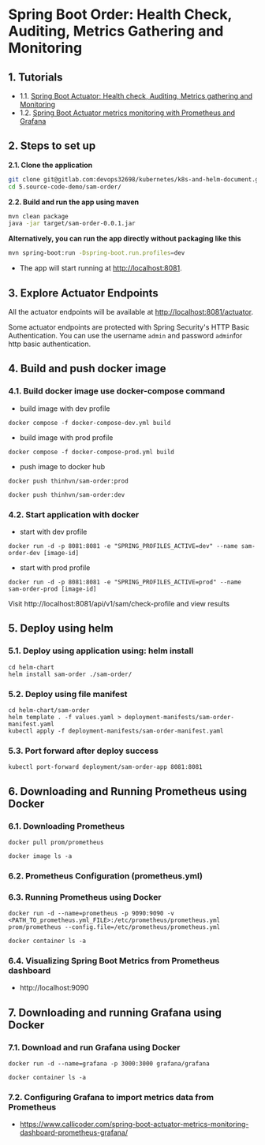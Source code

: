 # Spring Boot Order: Health Check, Auditing, Metrics Gathering and Monitoring 

## 1. Tutorials 

- 1.1. [Spring Boot Actuator: Health check, Auditing, Metrics gathering and Monitoring](https://www.callicoder.com/spring-boot-actuator/)
- 1.2. [Spring Boot Actuator metrics monitoring with Prometheus and Grafana](https://www.callicoder.com/spring-boot-actuator-metrics-monitoring-dashboard-prometheus-grafana/)

## 2. Steps to set up

**2.1. Clone the application**

```bash
git clone git@gitlab.com:devops32698/kubernetes/k8s-and-helm-document.git
cd 5.source-code-demo/sam-order/
```

**2.2. Build and run the app using maven**

```bash
mvn clean package
java -jar target/sam-order-0.0.1.jar
```

**Alternatively, you can run the app directly without packaging like this**
```bash
mvn spring-boot:run -Dspring-boot.run.profiles=dev
```

- The app will start running at <http://localhost:8081>.

## 3. Explore Actuator Endpoints

All the actuator endpoints will be available at <http://localhost:8081/actuator>.

Some actuator endpoints are protected with Spring Security's HTTP Basic Authentication. You can use the username `admin` and password `admin`for http basic authentication.

## 4. Build and push docker image
### 4.1. Build docker image use docker-compose command
- build image with dev profile
```shell
docker compose -f docker-compose-dev.yml build
```

- build image with prod profile
```shell
docker compose -f docker-compose-prod.yml build
```

- push image to docker hub
```shell
docker push thinhvn/sam-order:prod
```
```shell
docker push thinhvn/sam-order:dev
```

### 4.2. Start application with docker
- start with dev profile
```shell
docker run -d -p 8081:8081 -e "SPRING_PROFILES_ACTIVE=dev" --name sam-order-dev [image-id]
```

- start with prod profile
```shell
docker run -d -p 8081:8081 -e "SPRING_PROFILES_ACTIVE=prod" --name sam-order-prod [image-id]
```

Visit http://localhost:8081/api/v1/sam/check-profile and view results

## 5. Deploy using helm
### 5.1. Deploy using application using: helm install
```shell
cd helm-chart
helm install sam-order ./sam-order/ 
```

### 5.2. Deploy using file manifest
```shell
cd helm-chart/sam-order
helm template . -f values.yaml > deployment-manifests/sam-order-manifest.yaml
kubectl apply -f deployment-manifests/sam-order-manifest.yaml
```

### 5.3. Port forward after deploy success
```shell
kubectl port-forward deployment/sam-order-app 8081:8081
```

## 6. Downloading and Running Prometheus using Docker

### 6.1. Downloading Prometheus
```shell
docker pull prom/prometheus
```

```shell
docker image ls -a
```

### 6.2. Prometheus Configuration (prometheus.yml)
### 6.3. Running Prometheus using Docker
```shell
docker run -d --name=prometheus -p 9090:9090 -v <PATH_TO_prometheus.yml_FILE>:/etc/prometheus/prometheus.yml prom/prometheus --config.file=/etc/prometheus/prometheus.yml
```

```shell
docker container ls -a
```

### 6.4. Visualizing Spring Boot Metrics from Prometheus dashboard

- http://localhost:9090

## 7. Downloading and running Grafana using Docker

### 7.1. Download and run Grafana using Docker
```shell
docker run -d --name=grafana -p 3000:3000 grafana/grafana 
```

```shell
docker container ls -a
```

### 7.2. Configuring Grafana to import metrics data from Prometheus

- https://www.callicoder.com/spring-boot-actuator-metrics-monitoring-dashboard-prometheus-grafana/